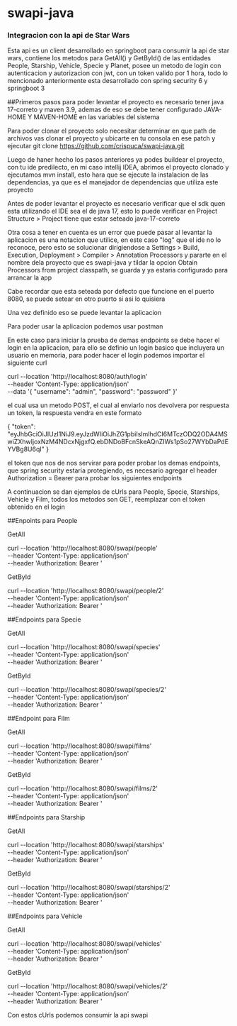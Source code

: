 # swapi-java

### Integracion con la api de Star Wars

Esta api es un client desarrollado en springboot para consumir la api de star wars, contiene los metodos para GetAll() y GetById() de las entidades People, Starship, Vehicle, Specie y Planet, posee un metodo de login con autenticacion y autorizacion con jwt, con un token valido por 1 hora, todo lo mencionado anteriormente esta desarrollado con spring security 6 y springboot 3

##Primeros pasos
para poder levantar el proyecto es necesario tener java 17-correto y maven 3.9, ademas de eso se debe tener configurado JAVA-HOME Y MAVEN-HOME en las variables del sistema

Para poder clonar el proyecto solo necesitar determinar en que path de archivos vas clonar el proyecto y ubicarte en tu consola en ese patch y ejecutar git clone https://github.com/crispuca/swapi-java.git 

Luego de haner hecho los pasos anteriores ya podes buildear el proyecto, con tu ide predilecto, en mi caso intellij IDEA, abrimos el proyecto clonado y ejecutamos mvn install, esto hara que se ejecute la instalacion de las dependencias, ya que es el manejador de dependencias que utiliza este proyecto

Antes de poder levantar el proyecto es necesario verificar que el sdk quen esta utilizando el IDE sea el de java 17, esto lo puede verificar en Project Structure > Project tiene que estar seteado java-17-correto

Otra cosa a tener en cuenta es un error que puede pasar al levantar la aplicacion es una notacion que utilice, en este caso "log" que el ide no lo reconoce, pero esto se solucionar dirigiendose a Settings > Build, Execution, Deployment > Compiler > Annotation Processors y pararte en el nombre dela proyecto que es swapi-java y tildar la opcion Obtain Processors from project classpath, se guarda y ya estaria configurado para arrancar la app

Cabe recordar que esta seteada por defecto que funcione en el puerto 8080, se puede setear en otro puerto si asi lo quisiera

Una vez definido eso se puede levantar la aplicacion

Para poder usar la aplicacion podemos usar postman

En este caso para iniciar la prueba de demas endpoints se debe hacer el login en la aplicacion, para ello se definio un login basico que incluyera un usuario en memoria, para poder hacer el login podemos importar el siguiente curl 

curl --location 'http://localhost:8080/auth/login' \
--header 'Content-Type: application/json' \
--data '{
    "username": "admin",
    "password": "password"
}'

el cual usa un metodo POST, el cual al enviarlo nos devolvera por respuesta un token, la respuesta vendra en este formato


{
    "token": "eyJhbGciOiJIUzI1NiJ9.eyJzdWIiOiJhZG1pbiIsImlhdCI6MTczODQ2ODA4MSwiZXhwIjoxNzM4NDcxNjgxfQ.ebDNDoBFcnSkeAQnZIWs1pSo27WYbDaPdEYVBg8U6qI"
}

el token que nos de nos servirar para poder probar los demas endpoints, que spring security estaria protegiendo, es necesario agregar el header Authorization = Bearer <token> para probar los siguientes endpoints

A continuacion se dan ejemplos de cUrls para People, Specie, Starships, Vehicle y Film, todos los metodos son GET, reemplazar <token> con el token obtenido en el login

##Enpoints para People

GetAll

curl --location 'http://localhost:8080/swapi/people' \
--header 'Content-Type: application/json' \
--header 'Authorization: Bearer <token>'

GetById

curl --location 'http://localhost:8080/swapi/people/2' \
--header 'Content-Type: application/json' \
--header 'Authorization: Bearer <token>'

##Endpoints para Specie

GetAll

curl --location 'http://localhost:8080/swapi/species' \
--header 'Content-Type: application/json' \
--header 'Authorization: Bearer <token>'

GetById

curl --location 'http://localhost:8080/swapi/species/2' \
--header 'Content-Type: application/json' \
--header 'Authorization: Bearer <token>'

##Endpoint para Film

GetAll

curl --location 'http://localhost:8080/swapi/films' \
--header 'Content-Type: application/json' \
--header 'Authorization: Bearer <token>'

GetById

curl --location 'http://localhost:8080/swapi/films/2' \
--header 'Content-Type: application/json' \
--header 'Authorization: Bearer <token>'

##Endpoints para Starship 

GetAll

curl --location 'http://localhost:8080/swapi/starships' \
--header 'Content-Type: application/json' \
--header 'Authorization: Bearer <token>'

GetById

curl --location 'http://localhost:8080/swapi/starships/2' \
--header 'Content-Type: application/json' \
--header 'Authorization: Bearer <token>'


##Endpoints para Vehicle

GetAll

curl --location 'http://localhost:8080/swapi/vehicles' \
--header 'Content-Type: application/json' \
--header 'Authorization: Bearer <token>'

GetById

curl --location 'http://localhost:8080/swapi/vehicles/2' \
--header 'Content-Type: application/json' \
--header 'Authorization: Bearer <token>'

Con estos cUrls podemos consumir la api swapi 



















